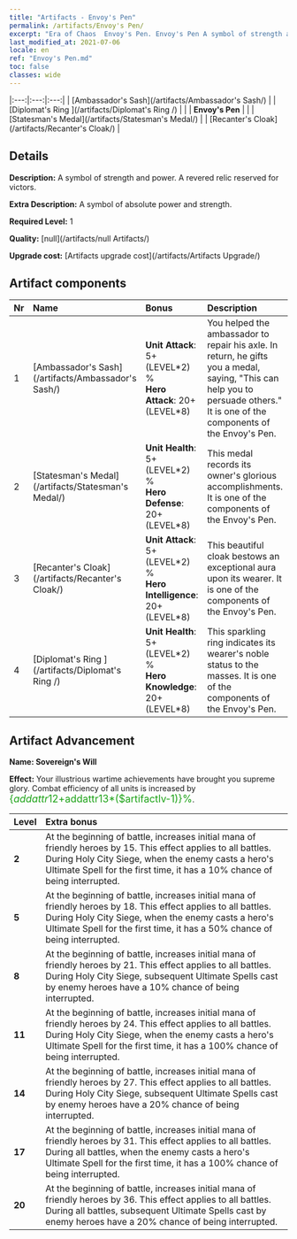 ```yaml
---
title: "Artifacts - Envoy's Pen"
permalink: /artifacts/Envoy's Pen/
excerpt: "Era of Chaos  Envoy's Pen. Envoy's Pen A symbol of strength and power. A revered relic reserved for victors."
last_modified_at: 2021-07-06
locale: en
ref: "Envoy's Pen.md"
toc: false
classes: wide
---
```


  |:---:|:---:|:---:| 
  |  [Ambassador's Sash](/artifacts/Ambassador's Sash/) |   |  [Diplomat's Ring ](/artifacts/Diplomat's Ring /) | 
  |   | **Envoy's Pen** |  | 
  |  [Statesman's Medal](/artifacts/Statesman's Medal/) |   |  [Recanter's Cloak](/artifacts/Recanter's Cloak/) | 


## Details

 **Description:** A symbol of strength and power. A revered relic reserved for victors.

 **Extra Description:** A symbol of absolute power and strength.

 **Required Level:** 1

 **Quality:** [null](/artifacts/null Artifacts/)

 **Upgrade cost:** [Artifacts upgrade cost](/artifacts/Artifacts Upgrade/)



## Artifact components

  | Nr |    Name    |   Bonus | Description | 
  |:---|:-----------|:--------|:------------| 
  | 1 | [Ambassador's Sash](/artifacts/Ambassador's Sash/) | **Unit Attack**: 5+(LEVEL\*2) %<br/>**Hero Attack**: 20+(LEVEL\*8) | You helped the ambassador to repair his axle. In return, he gifts you a medal, saying, \"This can help you to persuade others.\" It is one of the components of the Envoy's Pen. | 
  | 2 | [Statesman's Medal](/artifacts/Statesman's Medal/) | **Unit Health**: 5+(LEVEL\*2) %<br/>**Hero Defense**: 20+(LEVEL\*8) | This medal records its owner's glorious accomplishments. It is one of the components of the Envoy's Pen. | 
  | 3 | [Recanter's Cloak](/artifacts/Recanter's Cloak/) | **Unit Attack**: 5+(LEVEL\*2) %<br/>**Hero Intelligence**: 20+(LEVEL\*8) | This beautiful cloak bestows an exceptional aura upon its wearer. It is one of the components of the Envoy's Pen. | 
  | 4 | [Diplomat's Ring ](/artifacts/Diplomat's Ring /) | **Unit Health**: 5+(LEVEL\*2) %<br/>**Hero Knowledge**: 20+(LEVEL\*8) | This sparkling ring indicates its wearer's noble status to the masses. It is one of the components of the Envoy's Pen. | 


## Artifact Advancement

 **Name: Sovereign's Will**

 **Effect:** Your illustrious wartime achievements have brought you supreme glory. Combat efficiency of all units is increased by <span style="color: #1ca216;font-size:18px">{$addattr12+$addattr13*($artifactlv-1)}%</span>.

  |  Level  |    Extra bonus  | 
  |:--------|:----------------| 
  | **2** | At the beginning of battle, increases initial mana of friendly heroes by 15. This effect applies to all battles. During Holy City Siege, when the enemy casts a hero's Ultimate Spell for the first time, it has a 10% chance of being interrupted. | 
  | **5** | At the beginning of battle, increases initial mana of friendly heroes by 18. This effect applies to all battles. During Holy City Siege, when the enemy casts a hero's Ultimate Spell for the first time, it has a 50% chance of being interrupted. | 
  | **8** | At the beginning of battle, increases initial mana of friendly heroes by 21. This effect applies to all battles. During Holy City Siege, subsequent Ultimate Spells cast by enemy heroes have a 10% chance of being interrupted. | 
  | **11** | At the beginning of battle, increases initial mana of friendly heroes by 24. This effect applies to all battles. During Holy City Siege, when the enemy casts a hero's Ultimate Spell for the first time, it has a 100% chance of being interrupted. | 
  | **14** | At the beginning of battle, increases initial mana of friendly heroes by 27. This effect applies to all battles. During Holy City Siege, subsequent Ultimate Spells cast by enemy heroes have a 20% chance of being interrupted. | 
  | **17** | At the beginning of battle, increases initial mana of friendly heroes by 31. This effect applies to all battles. During all battles, when the enemy casts a hero's Ultimate Spell for the first time, it has a 100% chance of being interrupted. | 
  | **20** | At the beginning of battle, increases initial mana of friendly heroes by 36. This effect applies to all battles. During all battles, subsequent Ultimate Spells cast by enemy heroes have a 20% chance of being interrupted. | 
